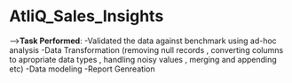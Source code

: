 # AtliQ_Sales_Insights

-->**Task Performed**:
  -Validated the data against benchmark using ad-hoc analysis
  -Data Transformation (removing null records , converting columns to apropriate data types , handling noisy values , merging and appending etc)
  -Data modeling
  -Report Genreation
